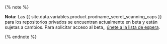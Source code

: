 {% note %}

**Nota:** Las {{ site.data.variables.product.prodname_secret_scanning_caps }} para los repositorios privados se encuentran actualmente en beta y están sujetas a cambios. Para solicitar acceso al beta,, [únete a la lista de espera](https://github.com/features/security/advanced-security/signup).

{% endnote %}